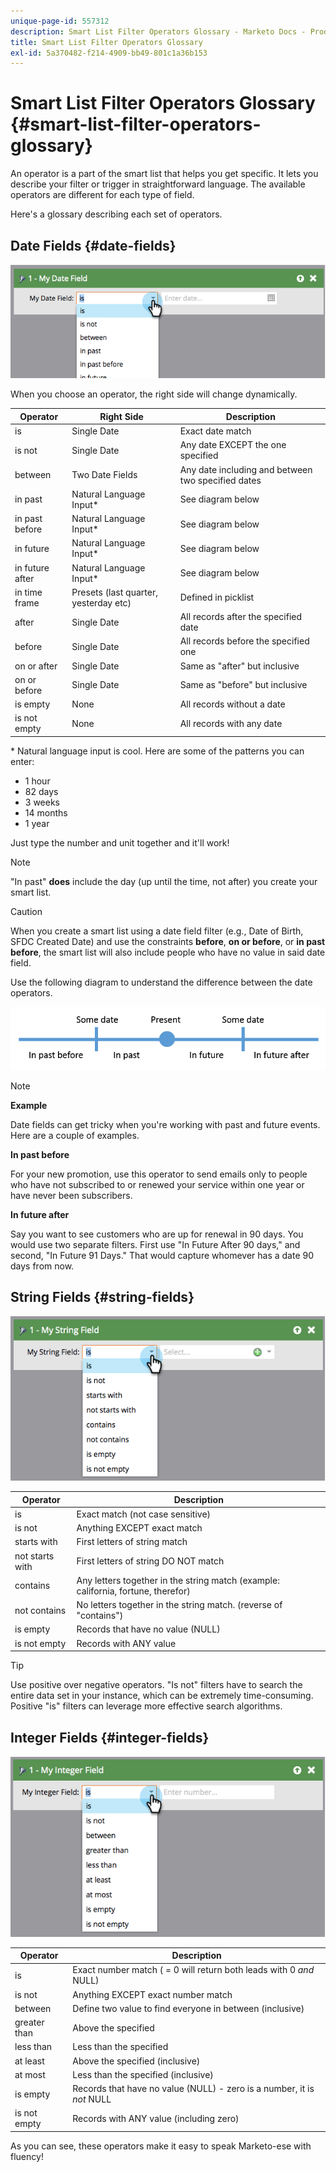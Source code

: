 ```yaml
---
unique-page-id: 557312
description: Smart List Filter Operators Glossary - Marketo Docs - Product Documentation
title: Smart List Filter Operators Glossary
exl-id: 5a370482-f214-4909-bb49-801c1a36b153
---
```

# Smart List Filter Operators Glossary {#smart-list-filter-operators-glossary}

An operator is a part of the smart list that helps you get specific. It lets you describe your filter or trigger in straightforward language. The available operators are different for each type of field.

Here's a glossary describing each set of operators.

## Date Fields {#date-fields}

![](assets/image2014-9-10-17-3a15-3a47.png)

When you choose an operator, the right side will change dynamically.

| Operator |Right Side |Description |
|---|---|---|
| is |Single Date |Exact date match |
| is not |Single Date |Any date EXCEPT the one specified |
| between |Two Date Fields |Any date including and between two specified dates |
| in past |Natural Language Input&#42; |See diagram below |
| in past before |Natural Language Input&#42; |See diagram below |
| in future |Natural Language Input&#42; |See diagram below |
| in future after |Natural Language Input&#42; |See diagram below |
| in time frame |Presets (last quarter, yesterday etc) |Defined in picklist |
| after |Single Date |All records after the specified date |
| before |Single Date |All records before the specified one |
| on or after |Single Date |Same as "after" but inclusive |
| on or before |Single Date |Same as "before" but inclusive |
| is empty |None |All records without a date |
| is not empty |None |All records with any date |

&#42; Natural language input is cool. Here are some of the patterns you can enter:

* 1 hour
* 82 days
* 3 weeks
* 14 months
* 1 year

Just type the number and unit together and it'll work!

>[!NOTE]
>
>"In past" **does** include the day (up until the time, not after) you create your smart list.

>[!CAUTION]
>
>When you create a smart list using a date field filter (e.g., Date of Birth, SFDC Created Date) and use the constraints **before**, **on or before**, or **in past before**, the smart list will also include people who have no value in said date field.

Use the following diagram to understand the difference between the date operators.

![](assets/image2014-9-10-17-3a15-3a58.png)

>[!NOTE]
>
>**Example**
>
>Date fields can get tricky when you're working with past and future events. Here are a couple of examples.
>
>**In past before**
>
>For your new promotion, use this operator to send emails only to people who have not subscribed to or renewed your service within one year or have never been subscribers.
>
>**In future after**
>
>Say you want to see customers who are up for renewal in 90 days. You would use two separate filters. First use "In Future After 90 days," and second, "In Future 91 Days." That would capture whomever has a date 90 days from now.

## String Fields {#string-fields}

![](assets/image2014-9-10-17-3a16-3a6.png)

| Operator |Description |
|---|---|
| is |Exact match (not case sensitive) |
| is not |Anything EXCEPT exact match |
| starts with |First letters of string match |
| not starts with |First letters of string DO NOT match |
| contains |Any letters together in the string match (example: california, fortune, therefor) |
| not contains |No letters together in the string match. (reverse of "contains") |
| is empty |Records that have no value (NULL) |
| is not empty |Records with ANY value |

>[!TIP]
>
>Use positive over negative operators. "Is not" filters have to search the entire data set in your instance, which can be extremely time-consuming. Positive "is" filters can leverage more effective search algorithms.

## Integer Fields {#integer-fields}

![](assets/image2014-9-10-17-3a16-3a14.png)

<table> 
 <thead> 
  <tr> 
   <th colspan="1" rowspan="1">Operator</th> 
   <th colspan="1" rowspan="1">Description</th> 
  </tr> 
 </thead> 
 <tbody> 
  <tr> 
   <td colspan="1" rowspan="1">is</td> 
   <td colspan="1" rowspan="1">Exact number match ( = 0 will return both leads with 0 <em>and</em> NULL)</td> 
  </tr> 
  <tr> 
   <td colspan="1" rowspan="1">is not</td> 
   <td colspan="1" rowspan="1">Anything EXCEPT exact number match</td> 
  </tr> 
  <tr> 
   <td colspan="1" rowspan="1">between</td> 
   <td colspan="1" rowspan="1">Define two value to find everyone in between (inclusive)</td> 
  </tr> 
  <tr> 
   <td colspan="1" rowspan="1">greater than</td> 
   <td colspan="1" rowspan="1">Above the specified</td> 
  </tr> 
  <tr> 
   <td colspan="1" rowspan="1">less than</td> 
   <td colspan="1" rowspan="1">Less than the specified</td> 
  </tr> 
  <tr> 
   <td colspan="1" rowspan="1">at least</td> 
   <td colspan="1" rowspan="1">Above the specified (inclusive)</td> 
  </tr> 
  <tr> 
   <td colspan="1" rowspan="1">at most</td> 
   <td colspan="1" rowspan="1">Less than the specified (inclusive)</td> 
  </tr> 
  <tr> 
   <td colspan="1" rowspan="1">is empty</td> 
   <td colspan="1" rowspan="1">Records that have no value (NULL) - zero is a number, it is <em>not</em> NULL</td> 
  </tr> 
  <tr> 
   <td colspan="1" rowspan="1">is not empty</td> 
   <td colspan="1" rowspan="1">Records with ANY value (including zero)</td> 
  </tr> 
 </tbody> 
</table>

As you can see, these operators make it easy to speak Marketo-ese with fluency!
